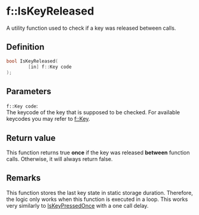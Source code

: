 # f::IsKeyReleased
A utility function used to check if a key was released between calls.

## Definition
```C++
bool IsKeyReleased(
        [in] f::Key code
);
```

## Parameters
`f::Key code`: <br>
The keycode of the key that is supposed to be checked. For available keycodes you may refer to [f::Key](Key_enum.md).

## Return value
This function returns true **once** if the key was released **between** function calls. Otherwise, it will always return
false.

## Remarks
This function stores the last key state in static storage duration. Therefore, the logic only works when this function 
is executed in a loop. This works very similarly to [IsKeyPressedOnce](IsKeyPressedOnce_func.md) with a one call delay.
